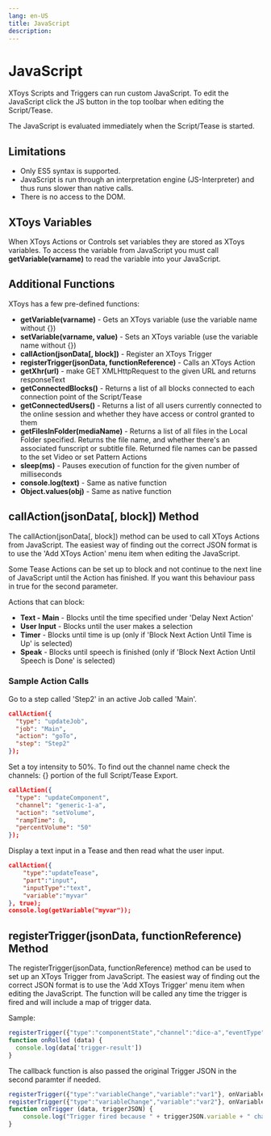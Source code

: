 ```yaml
---
lang: en-US
title: JavaScript
description: 
---
```


# JavaScript

XToys Scripts and Triggers can run custom JavaScript. To edit the JavaScript click the JS button in the top toolbar when editing the Script/Tease.

The JavaScript is evaluated immediately when the Script/Tease is started.

## Limitations
* Only ES5 syntax is supported.
* JavaScript is run through an interpretation engine (JS-Interpreter) and thus runs slower than native calls.
* There is no access to the DOM.

## XToys Variables

When XToys Actions or Controls set variables they are stored as XToys variables. To access the variable from JavaScript you must call **getVariable(varname)** to read the variable into your JavaScript.

## Additional Functions

XToys has a few pre-defined functions:
* **getVariable(varname)** - Gets an XToys variable (use the variable name without {})
* **setVariable(varname, value)** - Sets an XToys variable (use the variable name without {})
* **callAction(jsonData[, block])** - Register an XToys Trigger
* **registerTrigger(jsonData, functionReference)** - Calls an XToys Action
* **getXhr(url)** - make GET XMLHttpRequest to the given URL and returns responseText
* **getConnectedBlocks()** - Returns a list of all blocks connected to each connection point of the Script/Tease
* **getConnectedUsers()** - Returns a list of all users currently connected to the online session and whether they have access or control granted to them
* **getFilesInFolder(mediaName)** - Returns a list of all files in the Local Folder specified. Returns the file name, and whether there's an associated funscript or subtitle file. Returned file names can be passed to the set Video or set Pattern Actions
* **sleep(ms)** - Pauses execution of function for the given number of milliseconds
* **console.log(text)** - Same as native function
* **Object.values(obj)** - Same as native function

## callAction(jsonData[, block]) Method

The callAction(jsonData[, block]) method can be used to call XToys Actions from JavaScript. The easiest way of finding out the correct JSON format is to use the 'Add XToys Action' menu item when editing the JavaScript.

Some Tease Actions can be set up to block and not continue to the next line of JavaScript until the Action has finished. If you want this behaviour pass in true for the second parameter.

Actions that can block:
* **Text - Main** - Blocks until the time specified under 'Delay Next Action'
* **User Input** - Blocks until the user makes a selection
* **Timer** - Blocks until time is up (only if 'Block Next Action Until Time is Up' is selected)
* **Speak** - Blocks until speech is finished (only if 'Block Next Action Until Speech is Done' is selected)

### Sample Action Calls

Go to a step called 'Step2' in an active Job called 'Main'.
```json
callAction({
  "type": "updateJob",
  "job": "Main",
  "action": "goTo",
  "step": "Step2"
});
```

Set a toy intensity to 50%. To find out the channel name check the channels: {} portion of the full Script/Tease Export.
```json
callAction({
  "type": "updateComponent",
  "channel": "generic-1-a",
  "action": "setVolume",
  "rampTime": 0,
  "percentVolume": "50"
});
```

Display a text input in a Tease and then read what the user input.
```json
callAction({
    "type":"updateTease",
    "part":"input",
    "inputType":"text",
    "variable":"myvar"
}, true);
console.log(getVariable("myvar"));
```

## registerTrigger(jsonData, functionReference) Method
The registerTrigger(jsonData, functionReference) method can be used to set up an XToys Trigger from JavaScript. The easiest way of finding out the correct JSON format is to use the 'Add XToys Trigger' menu item when editing the JavaScript. The function will be called any time the trigger is fired and will include a map of trigger data.

Sample:
```javascript
registerTrigger({"type":"componentState","channel":"dice-a","eventType":"rolled"}, onRolled);
function onRolled (data) {
  console.log(data['trigger-result'])
}
```

The callback function is also passed the original Trigger JSON in the second paramter if needed.
```javascript
registerTrigger({"type":"variableChange","variable":"var1"}, onVariableChange);
registerTrigger({"type":"variableChange","variable":"var2"}, onVariableChange);
function onTrigger (data, triggerJSON) {
    console.log("Trigger fired because " + triggerJSON.variable + " changed.");
}
```

